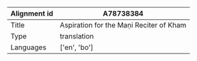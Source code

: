 |Alignment id | A78738384
| --- | --- 
|Title | Aspiration for the Maṇi Reciter of Kham 
|Type | translation
|Languages | ['en', 'bo']